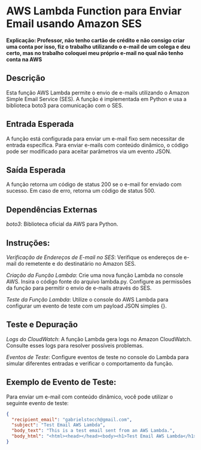 # AWS Lambda Function para Enviar Email usando Amazon SES

**Explicação: Professor, não tenho cartão de crédito e não consigo criar uma conta por isso, fiz o trabalho utilizando o e-mail de um colega e deu certo, mas no trabalho coloquei meu próprio e-mail no qual não tenho conta na AWS**

## Descrição
Esta função AWS Lambda permite o envio de e-mails utilizando o Amazon Simple Email Service (SES). A função é implementada em Python e usa a biblioteca boto3 para comunicação com o SES.

## Entrada Esperada
A função está configurada para enviar um e-mail fixo sem necessitar de entrada específica. Para enviar e-mails com conteúdo dinâmico, o código pode ser modificado para aceitar parâmetros via um evento JSON.

## Saída Esperada
A função retorna um código de status 200 se o e-mail for enviado com sucesso. Em caso de erro, retorna um código de status 500.

## Dependências Externas
*boto3*: Biblioteca oficial da AWS para Python.

## Instruções:
  *Verificação de Endereços de E-mail no SES*:
  Verifique os endereços de e-mail do remetente e do destinatário no Amazon SES.

  *Criação da Função Lambda*:
  Crie uma nova função Lambda no console AWS.
  Insira o código fonte do arquivo lambda.py.
  Configure as permissões da função para permitir o envio de e-mails através do SES.

  *Teste da Função Lambda*:
  Utilize o console do AWS Lambda para configurar um evento de teste com um payload JSON simples {}.

## Teste e Depuração
  *Logs do CloudWatch*:
  A função Lambda gera logs no Amazon CloudWatch. Consulte esses logs para resolver possíveis problemas.

  *Eventos de Teste*:
  Configure eventos de teste no console do Lambda para simular diferentes entradas e verificar o comportamento da função.

## Exemplo de Evento de Teste:
Para enviar um e-mail com conteúdo dinâmico, você pode utilizar o seguinte evento de teste:

```json
{
  "recipient_email": "gabrielstocch@gmail.com",
  "subject": "Test Email AWS Lambda",
  "body_text": "This is a test email sent from an AWS Lambda.",
  "body_html": "<html><head></head><body><h1>Test Email AWS Lambda</h1><p>This is a test email sent from an AWS Lambda.</p></body></html>"
}